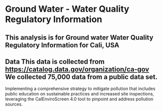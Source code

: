 # Ground Water - Water Quality Regulatory Information
This analysis is for Ground water Water Quality Regulatory Information for Cali, USA
-----------------------------------------------------------------------------------
Data
This data is collected from https://catalog.data.gov/organization/ca-gov
We collected 75,000 data from a public data set.
-----------------------------------------------------------------------------------
Implementing a comprehensive strategy to mitigate pollution that includes public education on sustainable practices and increased site inspections, leveraging the CalEnviroScreen 4.0 tool to pinpoint and address pollution sources.
